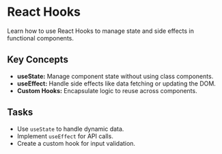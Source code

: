 # React Hooks

Learn how to use React Hooks to manage state and side effects in functional components.

## Key Concepts
- **useState:** Manage component state without using class components.
- **useEffect:** Handle side effects like data fetching or updating the DOM.
- **Custom Hooks:** Encapsulate logic to reuse across components.

## Tasks
- Use `useState` to handle dynamic data.
- Implement `useEffect` for API calls.
- Create a custom hook for input validation.
